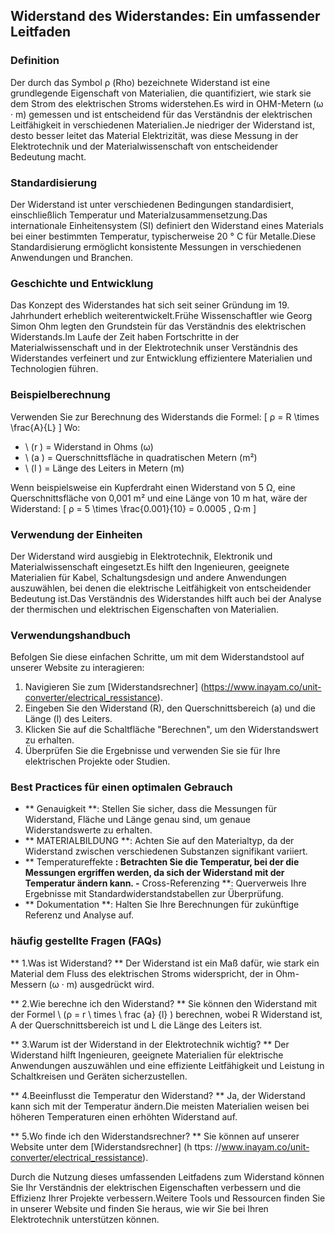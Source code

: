 ## Widerstand des Widerstandes: Ein umfassender Leitfaden

### Definition
Der durch das Symbol ρ (Rho) bezeichnete Widerstand ist eine grundlegende Eigenschaft von Materialien, die quantifiziert, wie stark sie dem Strom des elektrischen Stroms widerstehen.Es wird in OHM-Metern (ω · m) gemessen und ist entscheidend für das Verständnis der elektrischen Leitfähigkeit in verschiedenen Materialien.Je niedriger der Widerstand ist, desto besser leitet das Material Elektrizität, was diese Messung in der Elektrotechnik und der Materialwissenschaft von entscheidender Bedeutung macht.

### Standardisierung
Der Widerstand ist unter verschiedenen Bedingungen standardisiert, einschließlich Temperatur und Materialzusammensetzung.Das internationale Einheitensystem (SI) definiert den Widerstand eines Materials bei einer bestimmten Temperatur, typischerweise 20 ° C für Metalle.Diese Standardisierung ermöglicht konsistente Messungen in verschiedenen Anwendungen und Branchen.

### Geschichte und Entwicklung
Das Konzept des Widerstandes hat sich seit seiner Gründung im 19. Jahrhundert erheblich weiterentwickelt.Frühe Wissenschaftler wie Georg Simon Ohm legten den Grundstein für das Verständnis des elektrischen Widerstands.Im Laufe der Zeit haben Fortschritte in der Materialwissenschaft und in der Elektrotechnik unser Verständnis des Widerstandes verfeinert und zur Entwicklung effizientere Materialien und Technologien führen.

### Beispielberechnung
Verwenden Sie zur Berechnung des Widerstands die Formel:
\[ ρ = R \times \frac{A}{L} \]
Wo:
- \ (r \) = Widerstand in Ohms (ω)
- \ (a \) = Querschnittsfläche in quadratischen Metern (m²)
- \ (l \) = Länge des Leiters in Metern (m)

Wenn beispielsweise ein Kupferdraht einen Widerstand von 5 Ω, eine Querschnittsfläche von 0,001 m² und eine Länge von 10 m hat, wäre der Widerstand:
\[ ρ = 5 \times \frac{0.001}{10} = 0.0005 \, Ω·m \]

### Verwendung der Einheiten
Der Widerstand wird ausgiebig in Elektrotechnik, Elektronik und Materialwissenschaft eingesetzt.Es hilft den Ingenieuren, geeignete Materialien für Kabel, Schaltungsdesign und andere Anwendungen auszuwählen, bei denen die elektrische Leitfähigkeit von entscheidender Bedeutung ist.Das Verständnis des Widerstandes hilft auch bei der Analyse der thermischen und elektrischen Eigenschaften von Materialien.

### Verwendungshandbuch
Befolgen Sie diese einfachen Schritte, um mit dem Widerstandstool auf unserer Website zu interagieren:
1. Navigieren Sie zum [Widerstandsrechner] (https://www.inayam.co/unit-converter/electrical_ressistance).
2. Eingeben Sie den Widerstand (R), den Querschnittsbereich (a) und die Länge (l) des Leiters.
3. Klicken Sie auf die Schaltfläche "Berechnen", um den Widerstandswert zu erhalten.
4. Überprüfen Sie die Ergebnisse und verwenden Sie sie für Ihre elektrischen Projekte oder Studien.

### Best Practices für einen optimalen Gebrauch
- ** Genauigkeit **: Stellen Sie sicher, dass die Messungen für Widerstand, Fläche und Länge genau sind, um genaue Widerstandswerte zu erhalten.
- ** MATERIALBILDUNG **: Achten Sie auf den Materialtyp, da der Widerstand zwischen verschiedenen Substanzen signifikant variiert.
- ** Temperatureffekte **: Betrachten Sie die Temperatur, bei der die Messungen ergriffen werden, da sich der Widerstand mit der Temperatur ändern kann.
-** Cross-Referenzing **: Querverweis Ihre Ergebnisse mit Standardwiderstandstabellen zur Überprüfung.
- ** Dokumentation **: Halten Sie Ihre Berechnungen für zukünftige Referenz und Analyse auf.

### häufig gestellte Fragen (FAQs)

** 1.Was ist Widerstand? **
Der Widerstand ist ein Maß dafür, wie stark ein Material dem Fluss des elektrischen Stroms widerspricht, der in Ohm-Messern (ω · m) ausgedrückt wird.

** 2.Wie berechne ich den Widerstand? **
Sie können den Widerstand mit der Formel \ (ρ = r \ times \ frac {a} {l} \) berechnen, wobei R Widerstand ist, A der Querschnittsbereich ist und L die Länge des Leiters ist.

** 3.Warum ist der Widerstand in der Elektrotechnik wichtig? **
Der Widerstand hilft Ingenieuren, geeignete Materialien für elektrische Anwendungen auszuwählen und eine effiziente Leitfähigkeit und Leistung in Schaltkreisen und Geräten sicherzustellen.

** 4.Beeinflusst die Temperatur den Widerstand? **
Ja, der Widerstand kann sich mit der Temperatur ändern.Die meisten Materialien weisen bei höheren Temperaturen einen erhöhten Widerstand auf.

** 5.Wo finde ich den Widerstandsrechner? **
Sie können auf unserer Website unter dem [Widerstandsrechner] (h ttps: //www.inayam.co/unit-converter/electrical_ressistance).

Durch die Nutzung dieses umfassenden Leitfadens zum Widerstand können Sie Ihr Verständnis der elektrischen Eigenschaften verbessern und die Effizienz Ihrer Projekte verbessern.Weitere Tools und Ressourcen finden Sie in unserer Website und finden Sie heraus, wie wir Sie bei Ihren Elektrotechnik unterstützen können.